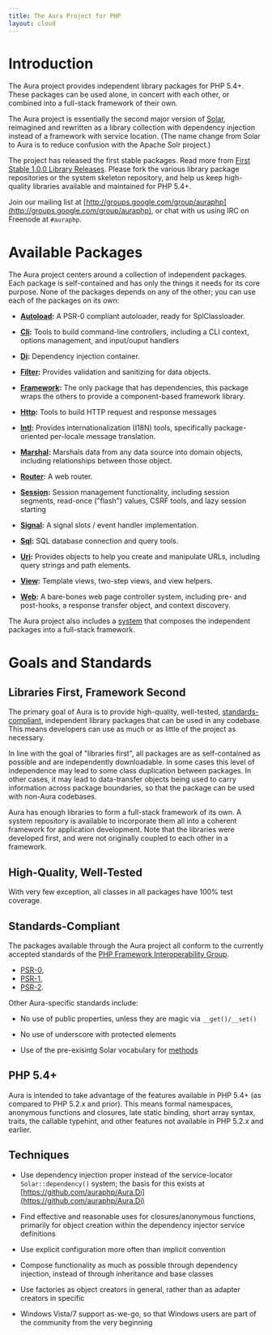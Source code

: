 ```yaml
---
title: The Aura Project for PHP
layout: cloud
---
```


<div class="grid_4" markdown="1">

Introduction
============

The Aura project provides independent library packages for PHP 5.4+. These
packages can be used alone, in concert with each other, or combined into a
full-stack framework of their own.

The Aura project is essentially the second major version of
[Solar](http://solarphp.com), reimagined and rewritten as a library collection
with dependency injection instead of a framework with service location. (The
name change from Solar to Aura is to reduce confusion with the Apache Solr
project.)

The project has released the first stable packages. Read more from
[First Stable 1.0.0 Library Releases](http://auraphp.github.com/2012/11/12/first-stable-releases/).
Please fork the various library package repositories or the system
skeleton repository, and help us keep high-quality libraries available and
maintained for PHP 5.4+. 

Join our mailing list at
[http://groups.google.com/group/auraphp](http://groups.google.com/group/auraphp),
or chat with us using IRC on Freenode at `#auraphp`.

</div>

<div class="grid_8" markdown="1">

Available Packages
==================

The Aura project centers around a collection of independent packages. Each
package is self-contained and has only the things it needs for its core
purpose. None of the packages depends on any of the other; you can use each of
the packages on its own:

- **[Autoload](https://github.com/auraphp/Aura.Autoload):** A PSR-0 compliant
  autoloader, ready for SplClassloader.

- **[Cli](https://github.com/auraphp/Aura.Cli):** Tools to build command-line
  controllers, including a CLI context, options management, and input/ouput
  handlers

- **[Di](https://github.com/auraphp/Aura.Di):** Dependency injection
  container.

- **[Filter](https://github.com/auraphp/Aura.Filter):** Provides validation and
  sanitizing for data objects.

- **[Framework](https://github.com/auraphp/Aura.Framework):** The only package
  that has dependencies, this package wraps the others to provide a
  component-based framework library.

- **[Http](https://github.com/auraphp/Aura.Http):** Tools to build HTTP
  request and response messages

- **[Intl](https://github.com/auraphp/Aura.Intl):** Provides internationalization 
  (I18N) tools, specifically package-oriented per-locale message translation.

- **[Marshal](https://github.com/auraphp/Aura.Marshal):** Marshals data from
  any data source into domain objects, including relationships between those
  object.

- **[Router](https://github.com/auraphp/Aura.Router):** A web router.

- **[Session](https://github.com/auraphp/Aura.Session):** Session management 
  functionality, including session segments, read-once ("flash") values, CSRF 
  tools, and lazy session starting

- **[Signal](https://github.com/auraphp/Aura.Signal):** A signal slots / event
  handler implementation.

- **[Sql](https://github.com/auraphp/Aura.Sql):** SQL database connection and
  query tools.

- **[Uri](https://github.com/auraphp/Aura.Uri):** Provides objects to 
  help you create and manipulate URLs, including query strings and path elements.

- **[View](https://github.com/auraphp/Aura.View):** Template views, two-step
  views, and view helpers.

- **[Web](https://github.com/auraphp/Aura.Web):** A bare-bones web page
  controller system, including pre- and post-hooks, a response transfer
  object, and context discovery.

The Aura project also includes a [system](https://github.com/auraphp/system)
that composes the independent packages into a full-stack framework.


Goals and Standards
===================

Libraries First, Framework Second
---------------------------------

The primary goal of Aura is to provide high-quality, well-tested,
[standards-compliant](http://php-fig.org), independent library packages that
can be used in any codebase. This means developers can use as much or as
little of the project as necessary.

In line with the goal of "libraries first", all packages are as self-contained
as possible and are independently downloadable. In some cases this level of
independence may lead to some class duplication between packages. In other
cases, it may lead to data-transfer objects being used to carry information
across package boundaries, so that the package can be used with non-Aura
codebases.

Aura has enough libraries to form a full-stack framework of its own. A system
repository is available to incorporate them all into a coherent framework for
application development. Note that the libraries were developed first, and
were not originally coupled to each other in a framework.


High-Quality, Well-Tested
-------------------------

With very few exception, all classes in all packages have 100% test coverage.


Standards-Compliant
-------------------

The packages available through the Aura project all conform to the currently
accepted standards of the [PHP Framework Interoperability
Group](http://www.php-fig.org/).

- [PSR-0](https://github.com/php-fig/fig-standards/blob/master/accepted/PSR-0.md),
- [PSR-1](https://github.com/php-fig/fig-standards/blob/master/accepted/PSR-1-basic-coding-standard.md), 
- [PSR-2](https://github.com/php-fig/fig-standards/blob/master/accepted/PSR-2-coding-style-guide.md).

Other Aura-specific standards include:

- No use of public properties, unless they are magic via `__get()/__set()`

- No use of underscore with protected elements

- Use of the pre-exisintg Solar vocabulary for
  [methods](http://solarphp.com/manual/appendix-standards.naming.methods)


PHP 5.4+
--------

Aura is intended to take advantage of the features available in PHP 5.4+ (as
compared to PHP 5.2.x and prior). This means formal namespaces, anonymous
functions and closures, late static binding, short array syntax, traits, the
callable typehint, and other features not available in PHP 5.2.x and earlier.


Techniques
----------

- Use dependency injection proper instead of the service-locator
  `Solar::dependency()` system; the basis for this exists at
  [https://github.com/auraphp/Aura.Di](https://github.com/auraphp/Aura.Di)

- Find effective and reasonable uses for closures/anonymous functions,
  primarily for object creation within the dependency injector service
  definitions

- Use explicit configuration more often than implicit convention

- Compose functionality as much as possible through dependency injection,
  instead of through inheritance and base classes

- Use factories as object creators in general, rather than as adapter creators
  in specific

- Windows Vista/7 support as-we-go, so that Windows users are part of the
  community from the very beginning
</div>
